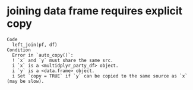 # joining data frame requires explicit copy

    Code
      left_join(pf, df)
    Condition
      Error in `auto_copy()`:
      ! `x` and `y` must share the same src.
      i `x` is a <multidplyr_party_df> object.
      i `y` is a <data.frame> object.
      i Set `copy = TRUE` if `y` can be copied to the same source as `x` (may be slow).


